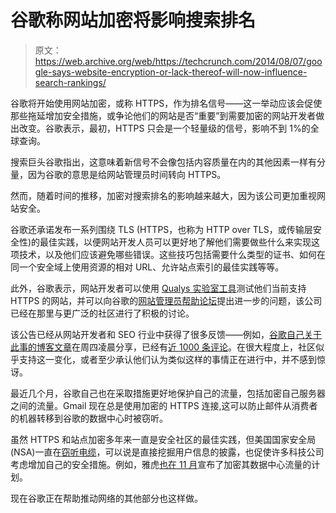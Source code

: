 # 谷歌称网站加密将影响搜索排名

> 原文：<https://web.archive.org/web/https://techcrunch.com/2014/08/07/google-says-website-encryption-or-lack-thereof-will-now-influence-search-rankings/>

谷歌将开始使用网站加密，或称 HTTPS，作为排名信号——这一举动应该会促使那些拖延增加安全措施，或争论他们的网站是否“重要”到需要加密的网站开发者做出改变。谷歌表示，最初，HTTPS 只会是一个轻量级的信号，影响不到 1%的全球查询。

搜索巨头谷歌指出，这意味着新信号不会像包括内容质量在内的其他因素一样有分量，因为谷歌的意思是给网站管理员时间转向 HTTPS。

然而，随着时间的推移，加密对搜索排名的影响越来越大，因为该公司更加重视网站安全。

谷歌还承诺发布一系列围绕 TLS (HTTPS，也称为 HTTP over TLS，或传输层安全性)的最佳实践，以便网站开发人员可以更好地了解他们需要做些什么来实现这项技术，以及他们应该避免哪些错误。这些技巧包括需要什么类型的证书、如何在同一个安全域上使用资源的相对 URL、允许站点索引的最佳实践等等。

此外，谷歌表示，网站开发者可以使用 [Qualys 实验室工具](https://web.archive.org/web/20230130234511/https://www.ssllabs.com/ssltest/)测试他们当前支持 HTTPS 的网站，并可以向谷歌的[网站管理员帮助论坛](https://web.archive.org/web/20230130234511/https://support.google.com/webmasters/go/community?utm_source=wmx_blog&utm_medium=referral&utm_campaign=tls_en_post)提出进一步的问题，该公司已经在那里与更广泛的社区进行了积极的讨论。

该公告已经从网站开发者和 SEO 行业中获得了很多反馈——例如，[谷歌自己关于此事的博客文章](https://web.archive.org/web/20230130234511/http://googlewebmastercentral.blogspot.com/2014/08/https-as-ranking-signal.html)在周四凌晨分享，已经有[近 1000 条评论](https://web.archive.org/web/20230130234511/http://googlewebmastercentral.blogspot.com/2014/08/https-as-ranking-signal.html)。在很大程度上，社区似乎支持这一变化，或者至少承认他们认为类似这样的事情正在进行中，并不感到惊讶。

最近几个月，谷歌自己也在采取措施更好地保护自己的流量，包括加密自己服务器之间的流量。Gmail 现在总是使用加密的 HTTPS 连接,这可以防止邮件从消费者的机器转移到谷歌的数据中心时被窃听。

虽然 HTTPS 和站点加密多年来一直是安全社区的最佳实践，但美国国家安全局(NSA)一直在[窃听电缆](https://web.archive.org/web/20230130234511/https://techcrunch.com/2013/10/30/nsa-infiltrates-google-and-yahoo-networks-report-says/)，可以说是直接挖掘用户信息的披露，也促使许多科技公司考虑增加自己的安全措施。例如，雅虎[也在 11 月](https://web.archive.org/web/20230130234511/https://techcrunch.com/2013/11/18/yahoo-will-follow-google-in-encrypting-data-center-traffic-all-traffic-between-company-and-customers-by-q1-14/)宣布了加密其数据中心流量的计划。

现在谷歌正在帮助推动网络的其他部分也这样做。